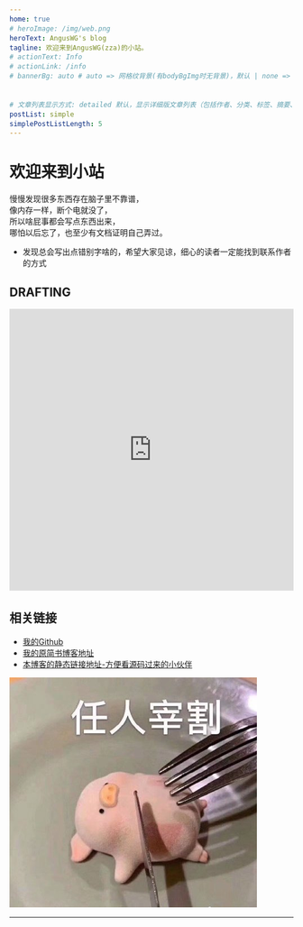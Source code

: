 ```yaml
---
home: true
# heroImage: /img/web.png
heroText: AngusWG's blog
tagline: 欢迎来到AngusWG(zza)的小站。
# actionText: Info
# actionLink: /info
# bannerBg: auto # auto => 网格纹背景(有bodyBgImg时无背景)，默认 | none => 无 | '大图地址' | background: 自定义背景样式       提示：如发现文本颜色不适应你的背景时可以到palette.styl修改$bannerTextColor变量


# 文章列表显示方式: detailed 默认，显示详细版文章列表（包括作者、分类、标签、摘要、分页等）| simple => 显示简约版文章列表（仅标题和日期）| none 不显示文章列表
postList: simple
simplePostListLength: 5
---
```


# 欢迎来到小站

慢慢发现很多东西存在脑子里不靠谱，  
像内存一样，断个电就没了，  
所以啥屁事都会写点东西出来，  
哪怕以后忘了，也至少有文档证明自己弄过。  

* 发现总会写出点错别字啥的，希望大家见谅，细心的读者一定能找到联系作者的方式

## DRAFTING

<div class="block-embed block-embed-service-youtube">
    <iframe
        type="text/html"
        width="100%" height="500px"
        src="https://witeboard.com/03357bb0-53dc-11ec-b3d9-91afb1d8bb88" 
        frameborder="0"
        webkitallowfullscreen=""
        mozallowfullscreen=""
        allowfullscreen="allowfullscreen">
    </iframe>
</div>

## 相关链接

* [我的Github](https://github.com/AngusWG)
* [我的原简书博客地址](https://www.jianshu.com/u/058b9e136f83)
* [本博客的静态链接地址-方便看源码过来的小伙伴](https://anguswg.github.io/AngusWG/)

![.](./images/7485616-eefd1a0ed5fef397.png)

---
